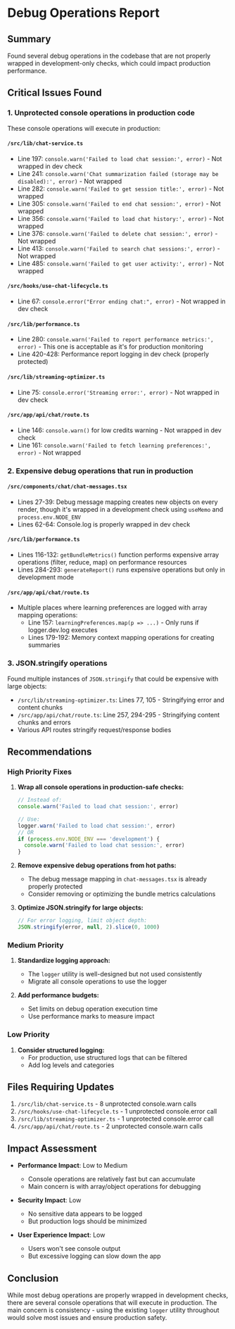 # Debug Operations Report

## Summary

Found several debug operations in the codebase that are not properly wrapped in development-only checks, which could impact production performance.

## Critical Issues Found

### 1. **Unprotected console operations in production code**

These console operations will execute in production:

#### `/src/lib/chat-service.ts`
- Line 197: `console.warn('Failed to load chat session:', error)` - Not wrapped in dev check
- Line 241: `console.warn('Chat summarization failed (storage may be disabled):', error)` - Not wrapped
- Line 282: `console.warn('Failed to get session title:', error)` - Not wrapped
- Line 305: `console.warn('Failed to end chat session:', error)` - Not wrapped
- Line 356: `console.warn('Failed to load chat history:', error)` - Not wrapped
- Line 376: `console.warn('Failed to delete chat session:', error)` - Not wrapped
- Line 413: `console.warn('Failed to search chat sessions:', error)` - Not wrapped
- Line 485: `console.warn('Failed to get user activity:', error)` - Not wrapped

#### `/src/hooks/use-chat-lifecycle.ts`
- Line 67: `console.error("Error ending chat:", error)` - Not wrapped in dev check

#### `/src/lib/performance.ts`
- Line 280: `console.warn('Failed to report performance metrics:', error)` - This one is acceptable as it's for production monitoring
- Line 420-428: Performance report logging in dev check (properly protected)

#### `/src/lib/streaming-optimizer.ts`
- Line 75: `console.error('Streaming error:', error)` - Not wrapped in dev check

#### `/src/app/api/chat/route.ts`
- Line 146: `console.warn()` for low credits warning - Not wrapped in dev check
- Line 161: `console.warn('Failed to fetch learning preferences:', error)` - Not wrapped

### 2. **Expensive debug operations that run in production**

#### `/src/components/chat/chat-messages.tsx`
- Lines 27-39: Debug message mapping creates new objects on every render, though it's wrapped in a development check using `useMemo` and `process.env.NODE_ENV`
- Lines 62-64: Console.log is properly wrapped in dev check

#### `/src/lib/performance.ts`
- Lines 116-132: `getBundleMetrics()` function performs expensive array operations (filter, reduce, map) on performance resources
- Lines 284-293: `generateReport()` runs expensive operations but only in development mode

#### `/src/app/api/chat/route.ts`
- Multiple places where learning preferences are logged with array mapping operations:
  - Line 157: `learningPreferences.map(p => ...)` - Only runs if logger.dev.log executes
  - Lines 179-192: Memory context mapping operations for creating summaries

### 3. **JSON.stringify operations**

Found multiple instances of `JSON.stringify` that could be expensive with large objects:
- `/src/lib/streaming-optimizer.ts`: Lines 77, 105 - Stringifying error and content chunks
- `/src/app/api/chat/route.ts`: Line 257, 294-295 - Stringifying content chunks and errors
- Various API routes stringify request/response bodies

## Recommendations

### High Priority Fixes

1. **Wrap all console operations in production-safe checks:**
   ```typescript
   // Instead of:
   console.warn('Failed to load chat session:', error)
   
   // Use:
   logger.warn('Failed to load chat session:', error)
   // OR
   if (process.env.NODE_ENV === 'development') {
     console.warn('Failed to load chat session:', error)
   }
   ```

2. **Remove expensive debug operations from hot paths:**
   - The debug message mapping in `chat-messages.tsx` is already properly protected
   - Consider removing or optimizing the bundle metrics calculations

3. **Optimize JSON.stringify for large objects:**
   ```typescript
   // For error logging, limit object depth:
   JSON.stringify(error, null, 2).slice(0, 1000)
   ```

### Medium Priority

1. **Standardize logging approach:**
   - The `logger` utility is well-designed but not used consistently
   - Migrate all console operations to use the logger

2. **Add performance budgets:**
   - Set limits on debug operation execution time
   - Use performance marks to measure impact

### Low Priority

1. **Consider structured logging:**
   - For production, use structured logs that can be filtered
   - Add log levels and categories

## Files Requiring Updates

1. `/src/lib/chat-service.ts` - 8 unprotected console.warn calls
2. `/src/hooks/use-chat-lifecycle.ts` - 1 unprotected console.error call
3. `/src/lib/streaming-optimizer.ts` - 1 unprotected console.error call
4. `/src/app/api/chat/route.ts` - 2 unprotected console.warn calls

## Impact Assessment

- **Performance Impact**: Low to Medium
  - Console operations are relatively fast but can accumulate
  - Main concern is with array/object operations for debugging
  
- **Security Impact**: Low
  - No sensitive data appears to be logged
  - But production logs should be minimized

- **User Experience Impact**: Low
  - Users won't see console output
  - But excessive logging can slow down the app

## Conclusion

While most debug operations are properly wrapped in development checks, there are several console operations that will execute in production. The main concern is consistency - using the existing `logger` utility throughout would solve most issues and ensure production safety.